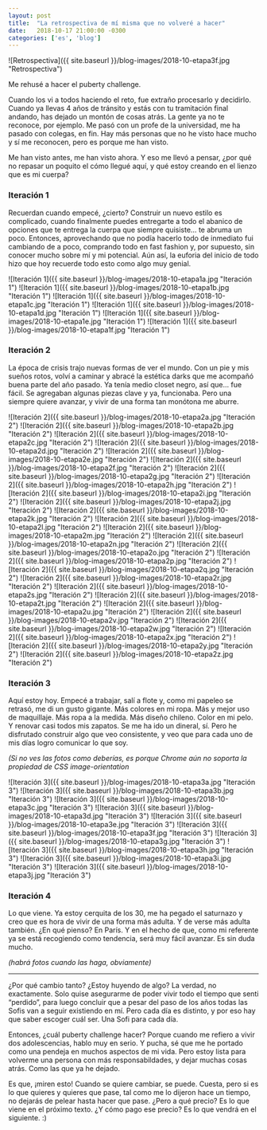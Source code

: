 ```yaml
---
layout: post
title:  "La retrospectiva de mí misma que no volveré a hacer"
date:   2018-10-17 21:00:00 -0300
categories: ['es', 'blog']
---
```

![Retrospectiva]({{ site.baseurl }}/blog-images/2018-10-etapa3f.jpg "Retrospectiva")

Me rehusé a hacer el puberty challenge.

Cuando los vi a todos haciendo el reto, fue extraño procesarlo y decidirlo. Cuando ya llevas 4 años de tránsito y estás con tu tramitación final andando, has dejado un montón de cosas atrás. La gente ya no te reconoce, por ejemplo. Me pasó con un profe de la universidad, me ha pasado con colegas, en fin. Hay más personas que no he visto hace mucho y sí me reconocen, pero es porque me han visto.

Me han visto antes, me han visto ahora. Y eso me llevó a pensar, ¿por qué no repasar un poquito el cómo llegué aquí, y qué estoy creando en el lienzo que es mi cuerpa?

### Iteración 1
Recuerdan cuando empecé, ¿cierto?
Construir un nuevo estilo es complicado, cuando finalmente puedes entregarte a todo el abanico de opciones que te entrega la cuerpa que siempre quisiste… te abruma un poco. Entonces, aprovechando que no podía hacerlo todo de inmediato fui cambiando de a poco, comprando todo en fast fashion y, por supuesto, sin conocer mucho sobre mí y mi potencial. Aún así, la euforia del inicio de todo hizo que hoy recuerde todo esto como algo muy genial.

![Iteración 1]({{ site.baseurl }}/blog-images/2018-10-etapa1a.jpg "Iteración 1")
![Iteración 1]({{ site.baseurl }}/blog-images/2018-10-etapa1b.jpg "Iteración 1")
![Iteración 1]({{ site.baseurl }}/blog-images/2018-10-etapa1c.jpg "Iteración 1")
![Iteración 1]({{ site.baseurl }}/blog-images/2018-10-etapa1d.jpg "Iteración 1")
![Iteración 1]({{ site.baseurl }}/blog-images/2018-10-etapa1e.jpg "Iteración 1")
![Iteración 1]({{ site.baseurl }}/blog-images/2018-10-etapa1f.jpg "Iteración 1")

### Iteración 2
La época de crisis trajo nuevas formas de ver el mundo.
Con un pie y mis sueños rotos, volví a caminar y abracé la estética darks que me acompañó buena parte del año pasado. Ya tenía medio closet negro, así que… fue fácil. Se agregaban algunas piezas clave y ya, funcionaba. Pero una siempre quiere avanzar, y vivir de una forma tan monótona me aburre.

![Iteración 2]({{ site.baseurl }}/blog-images/2018-10-etapa2a.jpg "Iteración 2")
![Iteración 2]({{ site.baseurl }}/blog-images/2018-10-etapa2b.jpg "Iteración 2")
![Iteración 2]({{ site.baseurl }}/blog-images/2018-10-etapa2c.jpg "Iteración 2")
![Iteración 2]({{ site.baseurl }}/blog-images/2018-10-etapa2d.jpg "Iteración 2")
![Iteración 2]({{ site.baseurl }}/blog-images/2018-10-etapa2e.jpg "Iteración 2")
![Iteración 2]({{ site.baseurl }}/blog-images/2018-10-etapa2f.jpg "Iteración 2")
![Iteración 2]({{ site.baseurl }}/blog-images/2018-10-etapa2g.jpg "Iteración 2")
![Iteración 2]({{ site.baseurl }}/blog-images/2018-10-etapa2h.jpg "Iteración 2")
![Iteración 2]({{ site.baseurl }}/blog-images/2018-10-etapa2i.jpg "Iteración 2")
![Iteración 2]({{ site.baseurl }}/blog-images/2018-10-etapa2j.jpg "Iteración 2")
![Iteración 2]({{ site.baseurl }}/blog-images/2018-10-etapa2k.jpg "Iteración 2")
![Iteración 2]({{ site.baseurl }}/blog-images/2018-10-etapa2l.jpg "Iteración 2")
![Iteración 2]({{ site.baseurl }}/blog-images/2018-10-etapa2m.jpg "Iteración 2")
![Iteración 2]({{ site.baseurl }}/blog-images/2018-10-etapa2n.jpg "Iteración 2")
![Iteración 2]({{ site.baseurl }}/blog-images/2018-10-etapa2o.jpg "Iteración 2")
![Iteración 2]({{ site.baseurl }}/blog-images/2018-10-etapa2p.jpg "Iteración 2")
![Iteración 2]({{ site.baseurl }}/blog-images/2018-10-etapa2q.jpg "Iteración 2")
![Iteración 2]({{ site.baseurl }}/blog-images/2018-10-etapa2r.jpg "Iteración 2")
![Iteración 2]({{ site.baseurl }}/blog-images/2018-10-etapa2s.jpg "Iteración 2")
![Iteración 2]({{ site.baseurl }}/blog-images/2018-10-etapa2t.jpg "Iteración 2")
![Iteración 2]({{ site.baseurl }}/blog-images/2018-10-etapa2u.jpg "Iteración 2")
![Iteración 2]({{ site.baseurl }}/blog-images/2018-10-etapa2v.jpg "Iteración 2")
![Iteración 2]({{ site.baseurl }}/blog-images/2018-10-etapa2w.jpg "Iteración 2")
![Iteración 2]({{ site.baseurl }}/blog-images/2018-10-etapa2x.jpg "Iteración 2")
![Iteración 2]({{ site.baseurl }}/blog-images/2018-10-etapa2y.jpg "Iteración 2")
![Iteración 2]({{ site.baseurl }}/blog-images/2018-10-etapa2z.jpg "Iteración 2")

### Iteración 3
Aquí estoy hoy. Empecé a trabajar, salí a flote y, como mi papeleo se retrasó, me di un gusto gigante.
Más colores en mi ropa. Más y mejor uso de maquillaje. Más ropa a la medida. Más diseño chileno. Color en mi pelo. Y renovar casi todos mis zapatos. Se me ha ido un dineral, sí. Pero he disfrutado construir algo que veo consistente, y veo que para cada uno de mis días logro comunicar lo que soy.

*(Si no ves las fotos como deberías, es porque Chrome aún no soporta la propiedad de CSS image-orientation*

![Iteración 3]({{ site.baseurl }}/blog-images/2018-10-etapa3a.jpg "Iteración 3")
![Iteración 3]({{ site.baseurl }}/blog-images/2018-10-etapa3b.jpg "Iteración 3")
![Iteración 3]({{ site.baseurl }}/blog-images/2018-10-etapa3c.jpg "Iteración 3")
![Iteración 3]({{ site.baseurl }}/blog-images/2018-10-etapa3d.jpg "Iteración 3")
![Iteración 3]({{ site.baseurl }}/blog-images/2018-10-etapa3e.jpg "Iteración 3")
![Iteración 3]({{ site.baseurl }}/blog-images/2018-10-etapa3f.jpg "Iteración 3")
![Iteración 3]({{ site.baseurl }}/blog-images/2018-10-etapa3g.jpg "Iteración 3")
![Iteración 3]({{ site.baseurl }}/blog-images/2018-10-etapa3h.jpg "Iteración 3")
![Iteración 3]({{ site.baseurl }}/blog-images/2018-10-etapa3i.jpg "Iteración 3")
![Iteración 3]({{ site.baseurl }}/blog-images/2018-10-etapa3j.jpg "Iteración 3")

### Iteración 4
Lo que viene. Ya estoy cerquita de los 30, me ha pegado el saturnazo y creo que es hora de vivir de una forma más adulta. Y de verse más adulta también. ¿En qué pienso? En París. Y en el hecho de que, como mi referente ya se está recogiendo como tendencia, será muy fácil avanzar. Es sin duda mucho.

*(habrá fotos cuando las haga, obviamente)*

---

¿Por qué cambio tanto? ¿Estoy huyendo de algo? La verdad, no exactamente. Solo quise asegurarme de poder vivir todo el tiempo que senti “perdido”, para luego concluir que a pesar del paso de los años todas las Sofis van a seguir existiendo en mí. Pero cada día es distinto, y por eso hay que saber escoger cuál ser. Una Sofi para cada día.

Entonces, ¿cuál puberty challenge hacer? Porque cuando me refiero a vivir dos adolescencias, hablo muy en serio. Y pucha, sé que me he portado como una pendeja en muchos aspectos de mi vida. Pero estoy lista para volverme una persona con más responsabildades, y dejar muchas cosas atrás. Como las que ya he dejado.

Es que, ¡miren esto! Cuando se quiere cambiar, se puede. Cuesta, pero si es lo que quieres y quieres que pase, tal como me lo dijeron hace un tiempo, no dejarás de pelear hasta hacer que pase. ¿Pero a qué precio? Es lo que viene en el próximo texto. ¿Y cómo pago ese precio? Es lo que vendrá en el siguiente. :)
